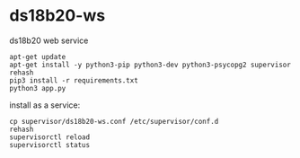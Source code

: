 # ds18b20-ws
ds18b20 web service

```
apt-get update
apt-get install -y python3-pip python3-dev python3-psycopg2 supervisor 
rehash
pip3 install -r requirements.txt
python3 app.py
```

install as a service:

```
cp supervisor/ds18b20-ws.conf /etc/supervisor/conf.d
rehash
supervisorctl reload
supervisorctl status
```
